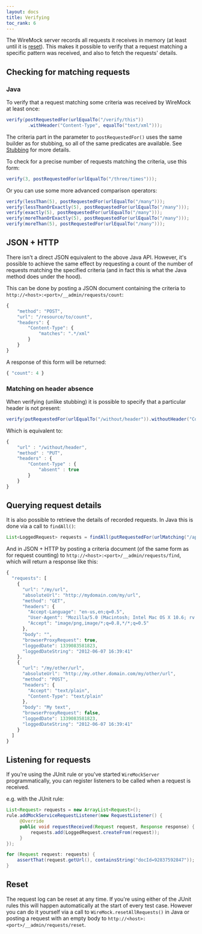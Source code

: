 ```yaml
---
layout: docs
title: Verifying
toc_rank: 6
---
```


The WireMock server records all requests it receives in memory (at
least until it is [reset](/docs/stubbing#reset)). This makes it possible to verify that
a request matching a specific pattern was received, and also to fetch
the requests' details.

## Checking for matching requests

### Java

To verify that a request matching some criteria was received by WireMock
at least once:

```java
verify(postRequestedFor(urlEqualTo("/verify/this"))
        .withHeader("Content-Type", equalTo("text/xml")));
```

The criteria part in the parameter to `postRequestedFor()` uses the same
builder as for stubbing, so all of the same predicates are available.
See [Stubbing](/docs/stubbing) for more details.

To check for a precise number of requests matching the criteria, use
this form:

```java
verify(3, postRequestedFor(urlEqualTo("/three/times")));
```

Or you can use some more advanced comparison operators:

```java
verify(lessThan(5), postRequestedFor(urlEqualTo("/many")));
verify(lessThanOrExactly(5), postRequestedFor(urlEqualTo("/many")));
verify(exactly(5), postRequestedFor(urlEqualTo("/many")));
verify(moreThanOrExactly(5), postRequestedFor(urlEqualTo("/many")));
verify(moreThan(5), postRequestedFor(urlEqualTo("/many")));
```

## JSON + HTTP

There isn't a direct JSON equivalent to the above Java API. However,
it's possible to achieve the same effect by requesting a count of the
number of requests matching the specified criteria (and in fact this is
what the Java method does under the hood).

This can be done by posting a JSON document containing the criteria to
`http://<host>:<port>/__admin/requests/count`:

```javascript
{
    "method": "POST",
    "url": "/resource/to/count",
    "headers": {
        "Content-Type": {
            "matches": ".*/xml"
        }
    }
}
```

A response of this form will be returned:

```javascript
{ "count": 4 }
```

### Matching on header absence

When verifying (unlike stubbing) it is possible to specify that a
particular header is not present:

```java
verify(putRequestedFor(urlEqualTo("/without/header")).withoutHeader("Content-Type"));
```

Which is equivalent to:

```javascript
{
    "url" : "/without/header",
    "method" : "PUT",
    "headers" : {
        "Content-Type" : {
            "absent" : true
        }
    }
}
```

## Querying request details

It is also possible to retrieve the details of recorded requests. In
Java this is done via a call to `findAll()`:

```java
List<LoggedRequest> requests = findAll(putRequestedFor(urlMatching("/api/.*")));
```

And in JSON + HTTP by posting a criteria document (of the same form as
for request counting) to `http://<host>:<port>/__admin/requests/find`,
which will return a response like this:

```javascript
{
  "requests": [
    {
      "url": "/my/url",
      "absoluteUrl": "http://mydomain.com/my/url",
      "method": "GET",
      "headers": {
        "Accept-Language": "en-us,en;q=0.5",
        "User-Agent": "Mozilla/5.0 (Macintosh; Intel Mac OS X 10.6; rv:9.0) Gecko/20100101 Firefox/9.0",
        "Accept": "image/png,image/*;q=0.8,*/*;q=0.5"
      },
      "body": "",
      "browserProxyRequest": true,
      "loggedDate": 1339083581823,
      "loggedDateString": "2012-06-07 16:39:41"
    },
    {
      "url": "/my/other/url",
      "absoluteUrl": "http://my.other.domain.com/my/other/url",
      "method": "POST",
      "headers": {
        "Accept": "text/plain",
        "Content-Type": "text/plain"
      },
      "body": "My text",
      "browserProxyRequest": false,
      "loggedDate": 1339083581823,
      "loggedDateString": "2012-06-07 16:39:41"
    }
  ]
}
```

## Listening for requests

If you're using the JUnit rule or you've started `WireMockServer`
programmatically, you can register listeners to be called when a request
is received.

e.g. with the JUnit rule:

```java
List<Request> requests = new ArrayList<Request>();
rule.addMockServiceRequestListener(new RequestListener() {
     @Override
     public void requestReceived(Request request, Response response) {
         requests.add(LoggedRequest.createFrom(request));
     }
});

for (Request request: requests) {
    assertThat(request.getUrl(), containsString("docId=92837592847"));
}
```

## Reset

The request log can be reset at any time. If you're using either of the
JUnit rules this will happen automatically at the start of every test
case. However you can do it yourself via a call to
`WireMock.resetAllRequests()` in Java or posting a request with an empty
body to `http://<host>:<port>/__admin/requests/reset`.
